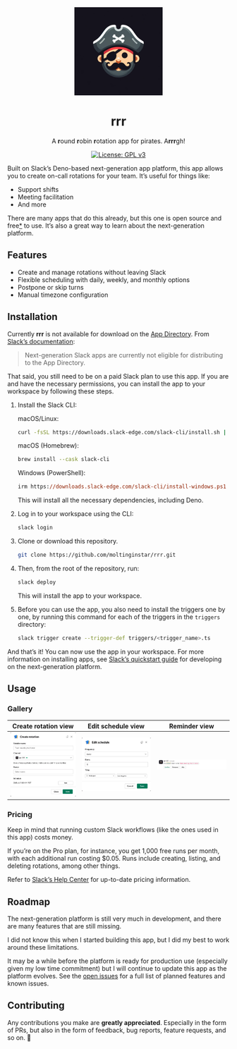 <div align="center">
  <img
    src="assets/icon.png"
    alt="rrr logo"
    width="200"
  />

  <h1>rrr</h1>

  <p>A <strong>r</strong>ound <strong>r</strong>obin <strong>r</strong>otation app for pirates. A<strong>rrr</strong>gh!</p>

[![License: GPL v3](https://img.shields.io/badge/License-GPLv3-blue.svg)](https://www.gnu.org/licenses/gpl-3.0)

</div>

Built on Slack’s Deno-based next-generation app platform, this app allows you to create on-call rotations for your team. It’s useful for things like:

- Support shifts
- Meeting facilitation
- And more

There are many apps that do this already, but this one is open source and free[\*](#pricing) to use. It’s also a great way to learn about the next-generation platform.

## Features

- Create and manage rotations without leaving Slack
- Flexible scheduling with daily, weekly, and monthly options
- Postpone or skip turns
- Manual timezone configuration

## Installation

Currently **rrr** is not available for download on the [App Directory][Slack App Directory]. From [Slack’s documentation][Slack App Directory docs]:

> Next-generation Slack apps are currently not eligible for distributing to the App Directory.

That said, you still need to be on a paid Slack plan to use this app. If you are and have the necessary permissions, you can install the app to your workspace by following these steps.

1. Install the Slack CLI:

   macOS/Linux:

   ```sh
   curl -fsSL https://downloads.slack-edge.com/slack-cli/install.sh | bash # or zsh
   ```

   macOS (Homebrew):

   ```sh
   brew install --cask slack-cli
   ```

   Windows (PowerShell):

   ```ps
   irm https://downloads.slack-edge.com/slack-cli/install-windows.ps1 | iex
   ```

   This will install all the necessary dependencies, including Deno.

2. Log in to your workspace using the CLI:

   ```sh
   slack login
   ```

3. Clone or download this repository.

   ```sh
   git clone https://github.com/moltinginstar/rrr.git
   ```

4. Then, from the root of the repository, run:

   ```sh
   slack deploy
   ```

   This will install the app to your workspace.

5. Before you can use the app, you also need to install the triggers one by one, by running this command for each of the triggers in the `triggers` directory:

   ```sh
   slack trigger create --trigger-def triggers/<trigger_name>.ts
   ```

And that’s it! You can now use the app in your workspace. For more information on installing apps, see [Slack’s quickstart guide][Slack next-gen platform dev guide] for developing on the next-generation platform.

## Usage

### Gallery

| Create rotation view                                | Edit schedule view                              | Reminder view                         |
| --------------------------------------------------- | ----------------------------------------------- | ------------------------------------- |
| ![Create rotation view](assets/create_rotation.png) | ![Edit schedule view](assets/edit_schedule.png) | ![Reminder view](assets/reminder.png) |

### Pricing

Keep in mind that running custom Slack workflows (like the ones used in this app) costs money.

If you’re on the Pro plan, for instance, you get 1,000 free runs per month, with each additional run costing $0.05. Runs include creating, listing, and deleting rotations, among other things.

Refer to [Slack’s Help Center][Slack custom workflow pricing] for up-to-date pricing information.

## Roadmap

The next-generation platform is still very much in development, and there are many features that are still missing.

I did not know this when I started building this app, but I did my best to work around these limitations.

It may be a while before the platform is ready for production use (especially given my low time commitment) but I will continue to update this app as the platform evolves. See the [open issues][Open issues] for a full list of planned features and known issues.

## Contributing

Any contributions you make are **greatly appreciated**. Especially in the form of PRs, but also in the form of feedback, bug reports, feature requests, and so on. 🤗

[Open issues]: https://github.com/moltinginstar/rrr/issues
[Slack App Directory]: https://slack.com/apps
[Slack App Directory docs]: https://web.archive.org/web/20240118150053/https://api.slack.com/reference/slack-apps/directory-submission-checklist
[Slack next-gen platform dev guide]: https://api.slack.com/automation/quickstart
[Slack custom workflow pricing]: https://slack.com/help/articles/15363357403411-Guide-to-Slack-platform-features-and-pricing
